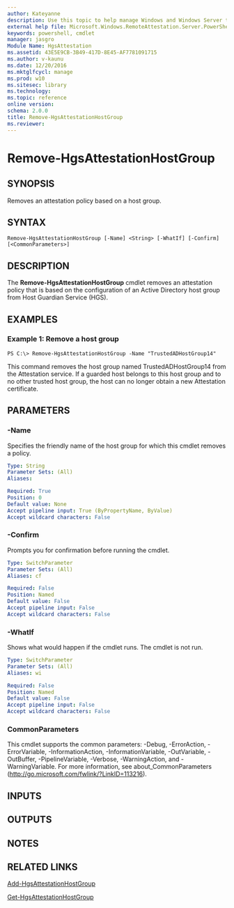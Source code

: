 ```yaml
---
author: Kateyanne
description: Use this topic to help manage Windows and Windows Server technologies with Windows PowerShell.
external help file: Microsoft.Windows.RemoteAttestation.Server.PowerShell.dll-Help.xml
keywords: powershell, cmdlet
manager: jasgro
Module Name: HgsAttestation
ms.assetid: 43E5E9CB-3B49-417D-8E45-AF7781091715
ms.author: v-kaunu
ms.date: 12/20/2016
ms.mktglfcycl: manage
ms.prod: w10
ms.sitesec: library
ms.technology: 
ms.topic: reference
online version: 
schema: 2.0.0
title: Remove-HgsAttestationHostGroup
ms.reviewer:
---
```


# Remove-HgsAttestationHostGroup

## SYNOPSIS
Removes an attestation policy based on a host group.

## SYNTAX

```
Remove-HgsAttestationHostGroup [-Name] <String> [-WhatIf] [-Confirm] [<CommonParameters>]
```

## DESCRIPTION
The **Remove-HgsAttestationHostGroup** cmdlet removes an attestation policy that is based on the configuration of an Active Directory host group from Host Guardian Service (HGS).

## EXAMPLES

### Example 1: Remove a host group
```
PS C:\> Remove-HgsAttestationHostGroup -Name "TrustedADHostGroup14"
```

This command removes the host group named TrustedADHostGroup14 from the Attestation service.
If a guarded host belongs to this host group and to no other trusted host group, the host can no longer obtain a new Attestation certificate.

## PARAMETERS

### -Name
Specifies the friendly name of the host group for which this cmdlet removes a policy.

```yaml
Type: String
Parameter Sets: (All)
Aliases: 

Required: True
Position: 0
Default value: None
Accept pipeline input: True (ByPropertyName, ByValue)
Accept wildcard characters: False
```

### -Confirm
Prompts you for confirmation before running the cmdlet.

```yaml
Type: SwitchParameter
Parameter Sets: (All)
Aliases: cf

Required: False
Position: Named
Default value: False
Accept pipeline input: False
Accept wildcard characters: False
```

### -WhatIf
Shows what would happen if the cmdlet runs.
The cmdlet is not run.

```yaml
Type: SwitchParameter
Parameter Sets: (All)
Aliases: wi

Required: False
Position: Named
Default value: False
Accept pipeline input: False
Accept wildcard characters: False
```

### CommonParameters
This cmdlet supports the common parameters: -Debug, -ErrorAction, -ErrorVariable, -InformationAction, -InformationVariable, -OutVariable, -OutBuffer, -PipelineVariable, -Verbose, -WarningAction, and -WarningVariable. For more information, see about_CommonParameters (http://go.microsoft.com/fwlink/?LinkID=113216).

## INPUTS

## OUTPUTS

## NOTES

## RELATED LINKS

[Add-HgsAttestationHostGroup](./Add-HgsAttestationHostGroup.md)

[Get-HgsAttestationHostGroup](./Get-HgsAttestationHostGroup.md)

